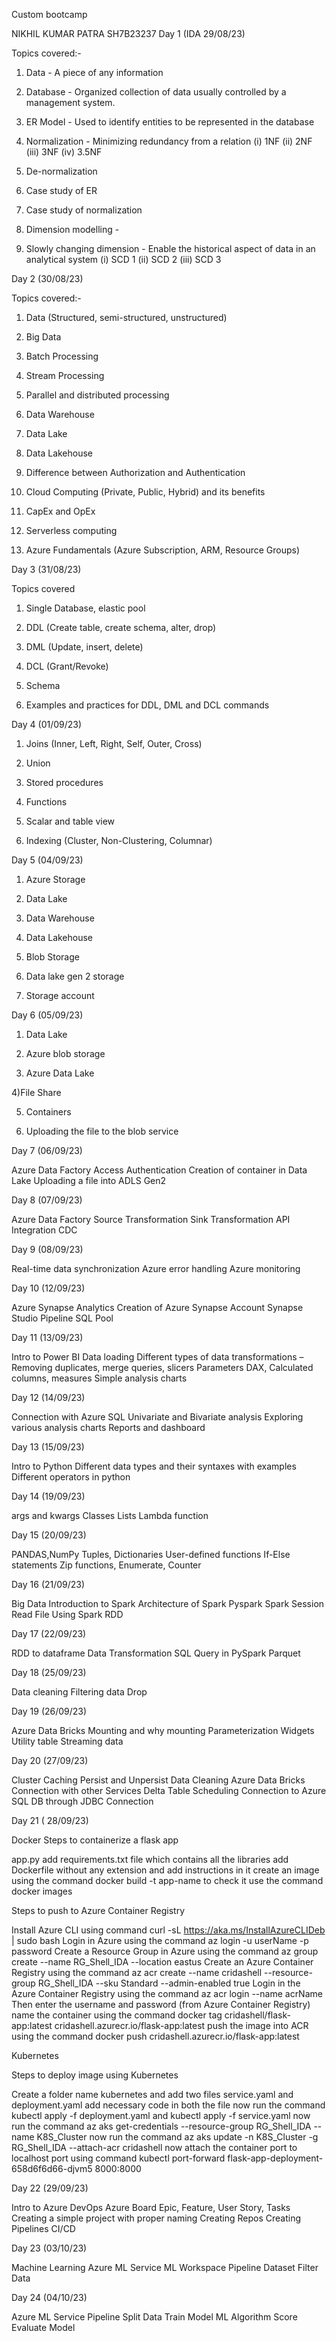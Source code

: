 Custom bootcamp
 
NIKHIL KUMAR PATRA SH7B23237 
Day 1 (IDA 29/08/23)

Topics covered:-
1) Data - A piece of any information

2) Database - Organized collection of data usually controlled by a management system.

3) ER Model - Used to identify entities to be represented in the database

4) Normalization - Minimizing redundancy from a relation
(i) 1NF
(ii) 2NF
(iii) 3NF
(iv) 3.5NF

5) De-normalization

6) Case study of ER

7) Case study of normalization

8) Dimension modelling - 

9) Slowly changing dimension - Enable the historical aspect of data in an analytical system
(i) SCD 1
(ii) SCD 2
(iii) SCD 3


Day 2 (30/08/23)

Topics covered:-
1) Data (Structured, semi-structured, unstructured)

2) Big Data

3) Batch Processing

4) Stream Processing

5) Parallel and distributed processing

6) Data Warehouse

7) Data Lake

8) Data Lakehouse

9) Difference between Authorization and Authentication

10) Cloud Computing (Private, Public, Hybrid) and its benefits

11) CapEx and OpEx

12) Serverless computing

13) Azure Fundamentals (Azure Subscription, ARM, Resource Groups)

Day 3 (31/08/23)

Topics covered
1) Single Database, elastic pool

2) DDL (Create table, create schema, alter, drop)

3) DML (Update, insert, delete)

4) DCL (Grant/Revoke)

5) Schema

6) Examples and practices for DDL, DML and DCL commands

Day 4 (01/09/23)

1) Joins (Inner, Left, Right, Self, Outer, Cross)

2) Union

3) Stored procedures

4) Functions

5) Scalar and table view

6) Indexing (Cluster, Non-Clustering, Columnar) 

Day 5 (04/09/23)

1) Azure Storage

2) Data Lake

3) Data Warehouse

4) Data Lakehouse

5) Blob Storage

6) Data lake gen 2 storage

7) Storage account

Day 6 (05/09/23)

1) Data Lake

2) Azure blob storage

3) Azure Data Lake

4)File Share

5) Containers

6) Uploading the file to the blob service

Day 7 (06/09/23)

Azure Data Factory
Access
Authentication
Creation of container in Data Lake
Uploading a file into ADLS Gen2

Day 8 (07/09/23)

Azure Data Factory
Source Transformation
Sink Transformation
API Integration
CDC

Day 9 (08/09/23)

Real-time data synchronization
Azure error handling
Azure monitoring

Day 10 (12/09/23)

Azure Synapse Analytics
Creation of Azure Synapse Account
Synapse Studio
Pipeline
SQL Pool

Day 11 (13/09/23)

Intro to Power BI
Data loading
Different types of data transformations – Removing duplicates, merge queries, slicers
Parameters
DAX, Calculated columns, measures
Simple analysis charts

Day 12 (14/09/23)

Connection with Azure SQL
Univariate and Bivariate analysis
Exploring various analysis charts
Reports and dashboard

Day 13 (15/09/23)

Intro to Python
Different data types and their syntaxes with examples
Different operators in python

Day 14 (19/09/23)

args and kwargs
Classes
Lists
Lambda function

Day 15 (20/09/23)

PANDAS,NumPy
Tuples, Dictionaries
User-defined functions
If-Else statements
Zip functions, Enumerate, Counter

Day 16 (21/09/23)

Big Data
Introduction to Spark
Architecture of Spark
Pyspark
Spark Session
Read File Using Spark
RDD

Day 17 (22/09/23)

RDD to dataframe
Data Transformation
SQL Query in PySpark
Parquet

Day 18 (25/09/23)

Data cleaning
Filtering data
Drop

Day 19 (26/09/23)

Azure Data Bricks
Mounting and why mounting
Parameterization
Widgets
Utility table
Streaming data

Day 20 (27/09/23)

Cluster
Caching
Persist and Unpersist
Data Cleaning
Azure Data Bricks Connection with other Services
Delta Table
Scheduling
Connection to Azure SQL DB through JDBC Connection

Day 21 ( 28/09/23)

Docker
Steps to containerize a flask app

app.py
add requirements.txt file which contains all the libraries
add Dockerfile without any extension and add instructions in it
create an image using the command docker build -t app-name 
to check it use the command docker images

Steps to push to Azure Container Registry

Install Azure CLI using command  curl -sL https://aka.ms/InstallAzureCLIDeb | sudo bash
Login in Azure using the command az login -u userName -p password
Create a Resource Group in Azure using the command az group create --name RG_Shell_IDA --location eastus
Create an Azure Container Registry using the command az acr create --name cridashell --resource-group RG_Shell_IDA --sku Standard --admin-enabled true
Login in the Azure Container Registry using the command az acr login --name acrName
Then enter the username and password (from Azure Container Registry)
name the container using the command docker tag cridashell/flask-app:latest cridashell.azurecr.io/flask-app:latest
push the image into ACR using the command docker push cridashell.azurecr.io/flask-app:latest

Kubernetes

Steps to deploy image using Kubernetes

Create a folder name kubernetes and add two files service.yaml and deployment.yaml
add necessary code in both the file
now run the command kubectl apply -f deployment.yaml and kubectl apply -f service.yaml
now run the command az aks get-credentials --resource-group RG_Shell_IDA --name K8S_Cluster
now run the command az aks update -n K8S_Cluster -g RG_Shell_IDA --attach-acr cridashell
now attach the container port to localhost port using command kubectl port-forward flask-app-deployment-658d6f6d66-djvm5 8000:8000

Day 22 (29/09/23)

Intro to Azure DevOps
Azure Board
Epic, Feature, User Story, Tasks
Creating a simple project with proper naming
Creating Repos
Creating Pipelines
CI/CD

Day 23 (03/10/23)

Machine Learning
Azure ML Service
ML Workspace
Pipeline
Dataset
Filter Data

Day 24 (04/10/23)

Azure ML Service
Pipeline
Split Data
Train Model
ML Algorithm
Score
Evaluate Model
